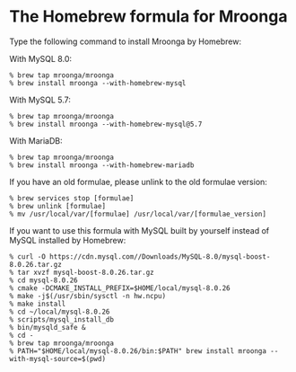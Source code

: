 # The Homebrew formula for Mroonga

Type the following command to install Mroonga by Homebrew:

With MySQL 8.0:

    % brew tap mroonga/mroonga
    % brew install mroonga --with-homebrew-mysql

With MySQL 5.7:

    % brew tap mroonga/mroonga
    % brew install mroonga --with-homebrew-mysql@5.7

With MariaDB:

    % brew tap mroonga/mroonga
    % brew install mroonga --with-homebrew-mariadb

If you have an old formulae, please unlink to the old formulae version:

    % brew services stop [formulae]
    % brew unlink [formulae]
    % mv /usr/local/var/[formulae] /usr/local/var/[formulae_version]

If you want to use this formula with MySQL built by yourself instead of MySQL installed by Homebrew:

    % curl -O https://cdn.mysql.com//Downloads/MySQL-8.0/mysql-boost-8.0.26.tar.gz
    % tar xvzf mysql-boost-8.0.26.tar.gz
    % cd mysql-8.0.26
    % cmake -DCMAKE_INSTALL_PREFIX=$HOME/local/mysql-8.0.26
    % make -j$(/usr/sbin/sysctl -n hw.ncpu)
    % make install
    % cd ~/local/mysql-8.0.26
    % scripts/mysql_install_db
    % bin/mysqld_safe &
    % cd -
    % brew tap mroonga/mroonga
    % PATH="$HOME/local/mysql-8.0.26/bin:$PATH" brew install mroonga --with-mysql-source=$(pwd)
